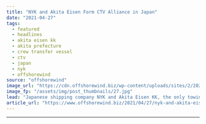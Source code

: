 ```yaml
---
title: "NYK and Akita Eisen Form CTV Alliance in Japan"
date: "2021-04-27"
tags: 
  - featured
  - headlines
  - akita eisen kk
  - akita prefecture
  - crew transfer vessel
  - ctv
  - japan
  - nyk
  - offshorewind
source: "offshorewind"
image_url: "https://cdn.offshorewind.biz/wp-content/uploads/sites/2/2021/04/27095002/NYK-and-Akita-Eisen-Form-CTV-Alliance.jpg"
image_fp: "/assets/img/post_thumbnails/27.jpg"
lead: "Japanese shipping company NYK and Akita Eisen KK, the only towing company in Akita"
article_url: "https://www.offshorewind.biz/2021/04/27/nyk-and-akita-eisen-form-ctv-alliance-in-japan/"
---
```


---
